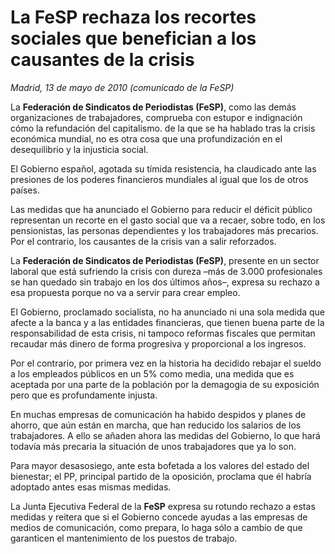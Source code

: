 # La FeSP rechaza los recortes sociales que benefician a los causantes de la crisis

*Madrid, 13 de mayo de 2010 (comunicado de la FeSP)*

La **Federación de Sindicatos de Periodistas (FeSP)**, como las demás organizaciones de trabajadores, comprueba con estupor e indignación cómo la refundación del capitalismo. de la que se ha hablado tras la crisis económica mundial, no es otra cosa que una profundización en el desequilibrio y la injusticia social.

El Gobierno español, agotada su tímida resistencia, ha claudicado ante las presiones de los poderes financieros mundiales al igual que los de otros países.

Las medidas que ha anunciado el Gobierno para reducir el déficit público representan un recorte en el gasto social que va a recaer, sobre todo, en los pensionistas, las personas dependientes y los trabajadores más precarios. Por el contrario, los causantes de la crisis van a salir reforzados.

La **Federación de Sindicatos de Periodistas (FeSP)**, presente en un sector laboral que está sufriendo la crisis con dureza –más de 3.000 profesionales se han quedado sin trabajo en los dos últimos años–, expresa su rechazo a esa propuesta porque no va a servir para crear empleo.

El Gobierno, proclamado socialista, no ha anunciado ni una sola medida que afecte a la banca y a las entidades financieras, que tienen buena parte de la responsabilidad de esta crisis, ni tampoco reformas fiscales que permitan recaudar más dinero de forma progresiva y proporcional a los ingresos.

Por el contrario, por primera vez en la historia ha decidido rebajar el sueldo a los empleados públicos en un 5% como media, una medida que es aceptada por una parte de la población por la demagogia de su exposición pero que es profundamente injusta.

En muchas empresas de comunicación ha habido despidos y planes de ahorro, que aún están en marcha, que han reducido los salarios de los trabajadores. A ello se añaden ahora las medidas del Gobierno, lo que hará todavía más precaria la situación de unos trabajadores que ya lo son.

Para mayor desasosiego, ante esta bofetada a los valores del estado del bienestar; el PP, principal partido de la oposición, proclama que él habría adoptado antes esas mismas medidas.

La Junta Ejecutiva Federal de la **FeSP** expresa su rotundo rechazo a estas medidas y reitera que si el Gobierno concede ayudas a las empresas de medios de comunicación, como prepara, lo haga sólo a cambio de que garanticen el mantenimiento de los puestos de trabajo.
